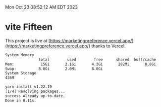 Mon Oct 23 08:52:12 AM EDT 2023

# vite Fifteen


This project is live at [https://marketingpreference.vercel.app/](https://marketingpreference.vercel.app/) thanks to Vercel.

```bash
System Memory
               total        used        free      shared  buff/cache   available
Mem:            15Gi       2.1Gi       4.3Gi       282Mi       8.8Gi        12Gi
Swap:          8.0Gi       2.0Mi       8.0Gi
System Storage
436M	.
```
```bash
yarn install v1.22.19
[1/4] Resolving packages...
success Already up-to-date.
Done in 0.11s.
```
